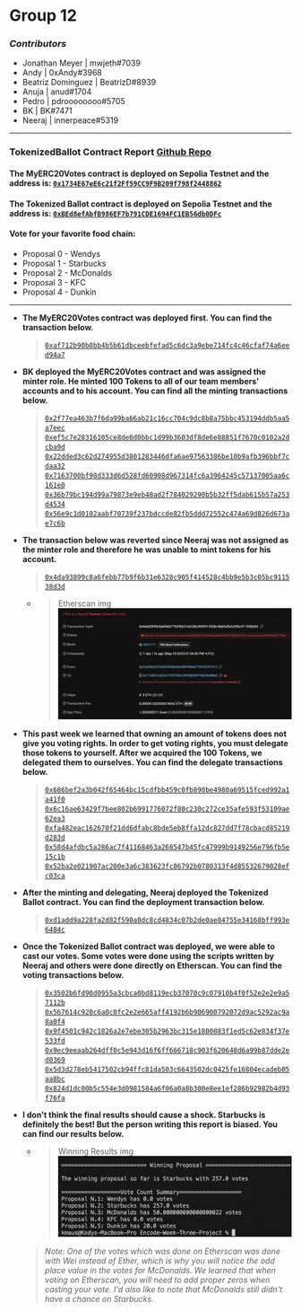# Group 12

### _Contributors_

- Jonathan Meyer | mwjeth#7039
- Andy | 0xAndy#3968
- Beatriz Dominguez | BeatrizD#8939
- Anuja | anud#1704
- Pedro | pdroooooooo#5705
- BK | BK#7471
- Neeraj | innerpeace#5319

---

### TokenizedBallot Contract Report [Github Repo](https://github.com/bdomingu/Encode-Week-Three-Project)

#### The MyERC20Votes contract is deployed on Sepolia Testnet and the address is: [`0x1734E67eE6c21f2Ff59CC9F9B209f798f2448862`](https://sepolia.etherscan.io/address/0x1734e67ee6c21f2ff59cc9f9b209f798f2448862)
#### The Tokenized Ballot contract is deployed on Sepolia Testnet and the address is: [`0xBEd8efAbfB986EF7b791CDE1694FC1EB56db0DFc`](https://sepolia.etherscan.io/address/0xbed8efabfb986ef7b791cde1694fc1eb56db0dfc)

#### Vote for your favorite food chain:

- Proposal 0 - Wendys
- Proposal 1 - Starbucks
- Proposal 2 - McDonalds
- Proposal 3 - KFC
- Proposal 4 - Dunkin

---
- **The MyERC20Votes contract was deployed first. You can find the transaction below.**
  > [`0xaf712b90b0bb4b5b61dbceebfefad5c6dc3a9ebe714fc4c46cfaf74a6eed94a7`](https://sepolia.etherscan.io/tx/0xaf712b90b0bb4b5b61dbceebfefad5c6dc3a9ebe714fc4c46cfaf74a6eed94a7)
- **BK deployed the MyERC20Votes contract and was assigned the minter role. He minted 100 Tokens to all of our team members' accounts and to his account. You can find all the minting transactions below.**
  > [`0x2f77ea463b7f6da99ba66ab21c16cc704c9dc8b8a75bbc453194ddb5aa5a7eec`](https://sepolia.etherscan.io/tx/0x2f77ea463b7f6da99ba66ab21c16cc704c9dc8b8a75bbc453194ddb5aa5a7eec)
  > [`0xef5c7e28316105ce8de6d0bbc1d99b3603df8de6e88851f7670c0102a2dcba9d`](https://sepolia.etherscan.io/tx/0xef5c7e28316105ce8de6d0bbc1d99b3603df8de6e88851f7670c0102a2dcba9d)
  > [`0x22dded3c62d274955d3801283446dfa6ae97563386be10b9afb396bbf7cdaa32`](https://sepolia.etherscan.io/tx/0x22dded3c62d274955d3801283446dfa6ae97563386be10b9afb396bbf7cdaa32)
  > [`0x7163700bf98d333d6d528fd60908d967314fc6a3964245c57137005aa6c161e0`](https://sepolia.etherscan.io/tx/0x7163700bf98d333d6d528fd60908d967314fc6a3964245c57137005aa6c161e0)
  > [`0x36b79bc194d99a79873e9eb48ad2f784029290b5b32ff5dab615b57a253d4534`](https://sepolia.etherscan.io/tx/0x36b79bc194d99a79873e9eb48ad2f784029290b5b32ff5dab615b57a253d4534)
  > [`0x56e9c1d0102aabf70739f237bdccde82fb5ddd72552c474a69d826d673ae7c6b`](https://sepolia.etherscan.io/tx/0x56e9c1d0102aabf70739f237bdccde82fb5ddd72552c474a69d826d673ae7c6b)
- **The transaction below was reverted since Neeraj was not assigned as the minter role and therefore he was unable to mint tokens for his account.**
  > [`0x4da93899c8a6febb77b9f6b31e6328c905f414528c4bb9e5b3c05bc911538d3d`](https://sepolia.etherscan.io/tx/0x4da93899c8a6febb77b9f6b31e6328c905f414528c4bb9e5b3c05bc911538d3d)
  - > Etherscan img ![revertMintEtherscan](./images/revertedMint.png)
- **This past week we learned that owning an amount of tokens does not give you voting rights. In order to get voting rights, you must delegate those tokens to yourself. After we acquired the 100 Tokens, we delegated them to ourselves. You can find the delegate transactions below.**
  > [`0x686bef2a3b042f65464bc15cdfbb459c0fb890be4980a69515fced992a1a41f0`](https://sepolia.etherscan.io/tx/0x686bef2a3b042f65464bc15cdfbb459c0fb890be4980a69515fced992a1a41f0)
  > [`0x6c16ae63429f7bee802b6991776072f80c230c272ce35afe593f53109ae62ea3`](https://sepolia.etherscan.io/tx/0x6c16ae63429f7bee802b6991776072f80c230c272ce35afe593f53109ae62ea3)
  > [`0xfa482eac162670f21dd6dfabc8bde5eb8ffa12dc827dd7f78cbacd85219d283d`](https://sepolia.etherscan.io/tx/0xfa482eac162670f21dd6dfabc8bde5eb8ffa12dc827dd7f78cbacd85219d283d)
  > [`0x58d4afdbc5a286ac7f41168463a268547b45fc47999b9149256e796fb5e15c1b`](https://sepolia.etherscan.io/tx/0x58d4afdbc5a286ac7f41168463a268547b45fc47999b9149256e796fb5e15c1b)
  > [`0x52ba2e021907ac200e3a6c383623fc86792b0780313f4d85532679028efc03ca`](https://sepolia.etherscan.io/tx/0x52ba2e021907ac200e3a6c383623fc86792b0780313f4d85532679028efc03ca)
- **After the minting and delegating, Neeraj deployed the Tokenized Ballot contract. You can find the deployment transaction below.**
  > [`0xd1add9a228fa2d82f590a0dc8cd4834c07b2de0ae84755e34168bff993e6484c`](https://sepolia.etherscan.io/tx/0xd1add9a228fa2d82f590a0dc8cd4834c07b2de0ae84755e34168bff993e6484c)
- **Once the Tokenized Ballot contract was deployed, we were able to cast our votes. Some votes were done using the scripts written by Neeraj and others were done directly on Etherscan. You can find the voting transactions below.**
  > [`0x3502b6fd90d0955a3cbca0bd8119ecb37070c9c07910b4f0f52e2e2e9a57112b`](https://sepolia.etherscan.io/tx/0x3502b6fd90d0955a3cbca0bd8119ecb37070c9c07910b4f0f52e2e2e9a57112b) 
  > [`0x567614c920c6a0c0fc2e2e665aff4192b6b906900792072d9ac5292ac9a8a0f4`](https://sepolia.etherscan.io/tx/0x567614c920c6a0c0fc2e2e665aff4192b6b906900792072d9ac5292ac9a8a0f4) 
  > [`0x9f4501c942c1826a2e7ebe305b2963bc315e1800083f1ed5c62e834f37e533fd`](https://sepolia.etherscan.io/tx/0x9f4501c942c1826a2e7ebe305b2963bc315e1800083f1ed5c62e834f37e533fd) 
  > [`0x9ec9eeaab264dff0c5e943d16f6ff666718c903f620648d6a99b87dde2ed0369`](https://sepolia.etherscan.io/tx/0x9ec9eeaab264dff0c5e943d16f6ff666718c903f620648d6a99b87dde2ed0369)
  > [`0x5d3d278eb5417502cb94ffc81da503c6643502dc0425fe16804ecadeb05aa8bc`](https://sepolia.etherscan.io/tx/0x5d3d278eb5417502cb94ffc81da503c6643502dc0425fe16804ecadeb05aa8bc)
  > [`0x824d1dc00b5c554e3d0981584a6f06a0a8b300e8ee1ef286b92982b4d93f76fa`](https://sepolia.etherscan.io/tx/0x824d1dc00b5c554e3d0981584a6f06a0a8b300e8ee1ef286b92982b4d93f76fa)
- **I don't think the final results should cause a shock. Starbucks is definitely the best! But the person writing this report is biased. You can find our results below.**
    - > Winning Results img ![results](./images/finalResults.png)
  > *Note: One of the votes which was done on Etherscan was done with Wei instead of Ether, which is why you will notice the odd place value in the votes for McDonalds. We learned that when voting on Etherscan, you will need to add proper zeros when casting your vote. I'd also like to note that McDonalds still didn't have a chance on Starbucks.*
   
